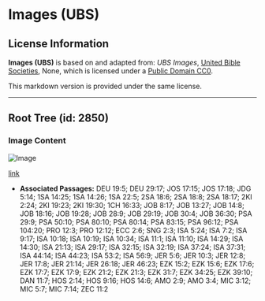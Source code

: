 # Images (UBS)

## License Information

**Images (UBS)** is based on and adapted from: _UBS Images_, [United Bible Societies](https://unitedbiblesocieties.org/), None, which is licensed under a [Public Domain CC0](https://creativecommons.org/public-domain/cc0/).

This markdown version is provided under the same license.



--------------------------------

## Root Tree (id: 2850)

### Image Content

![Image](https://cdn.aquifer.bible/aquifer-content/resources/Media/WEB-0770_root_tree.jpg)

[link](https://cdn.aquifer.bible/aquifer-content/resources/Media/WEB-0770_root_tree.jpg)

* **Associated Passages:** DEU 19:5; DEU 29:17; JOS 17:15; JOS 17:18; JDG 5:14; 1SA 14:25; 1SA 14:26; 1SA 22:5; 2SA 18:6; 2SA 18:8; 2SA 18:17; 2KI 2:24; 2KI 19:23; 2KI 19:30; 1CH 16:33; JOB 8:17; JOB 13:27; JOB 14:8; JOB 18:16; JOB 19:28; JOB 28:9; JOB 29:19; JOB 30:4; JOB 36:30; PSA 29:9; PSA 50:10; PSA 80:10; PSA 80:14; PSA 83:15; PSA 96:12; PSA 104:20; PRO 12:3; PRO 12:12; ECC 2:6; SNG 2:3; ISA 5:24; ISA 7:2; ISA 9:17; ISA 10:18; ISA 10:19; ISA 10:34; ISA 11:1; ISA 11:10; ISA 14:29; ISA 14:30; ISA 21:13; ISA 29:17; ISA 32:15; ISA 32:19; ISA 37:24; ISA 37:31; ISA 44:14; ISA 44:23; ISA 53:2; ISA 56:9; JER 5:6; JER 10:3; JER 12:8; JER 17:8; JER 21:14; JER 26:18; JER 46:23; EZK 15:2; EZK 15:6; EZK 17:6; EZK 17:7; EZK 17:9; EZK 21:2; EZK 21:3; EZK 31:7; EZK 34:25; EZK 39:10; DAN 11:7; HOS 2:14; HOS 9:16; HOS 14:6; AMO 2:9; AMO 3:4; MIC 3:12; MIC 5:7; MIC 7:14; ZEC 11:2

